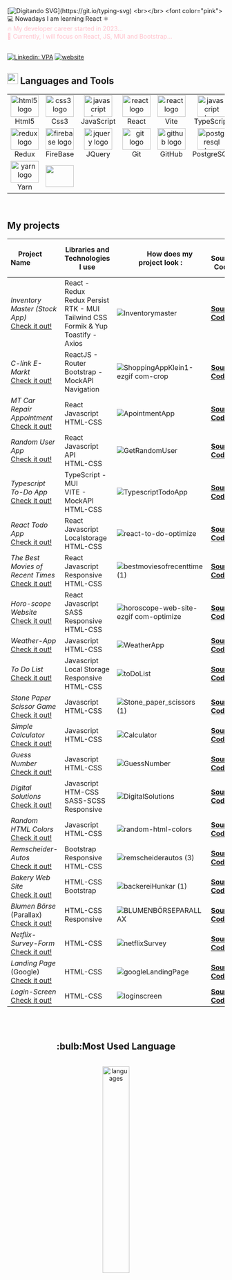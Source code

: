 <br></br>
[![ Digitando SVG ](https://readme-typing-svg.herokuapp.com/?color=7fff00&size=30¢er=true&vCenter=true&width=1000&lines=Hi,+my+name+is+Abdulkadir+TARTILACI+🙋‍♂️;******+I'm+a+Web-Developer!+🖥️+******;I+love+Frontend+and+Backend+Development;If+you+haven't+reviewed+my+projects+yet..⏲️;..+✅+you+can+take+a+look+at+the+sample+projects+below...;For+any+questions+or+suggestions+❓+............................;....+📫+please+contact+me!+;)](https://git.io/typing-svg)
<br></br>
<font color="pink"> 💻 Nowadays I am learning React 	⚛️ </font> 
</br>
<font color="pink"> :fire: My developer career started in 2023...</font>
<br>
<font color="pink"> :rocket: Currently, I will focus on React, JS, MUI and Bootstrap...</font>
<br></br>
<!--
![](https://komarev.com/ghpvc/?username=KadirTarti&color=green&style=for-the-badge)
-->


[![Linkedin: VPA](https://img.shields.io/badge/linkedin-%230077B5.svg?&style=for-the-badge&logo=linkedin&logoColor=white)](https://www.linkedin.com/in/a-tartilaci/)
[![website](https://img.shields.io/badge/gmail-f1f2f6.svg?&style=for-the-badge&logo=gmail&logoColor=red)](mailto:tartilaci@gmail.com)
<!--
#### :mailbox_with_mail: Connect with me:


  </br>
  <div>
  <a href="https://www.xing.com/profile/AKadir_Tartilaci/web_profiles" target="_blank"> 
<kbd> <br> Personal Website <br> </kbd>
  </a>
  </div> 

<p align="center">
  <img src="https://rishavanand.github.io/static/images/greetings.gif" align="center" style="width: 50%" />
 </p>
</br>

</br>
-->
<!--![Visitor Badge](https://visitor-badge.laobi.icu/badge?page_id=KadirTarti.KadirTarti)
 ![Github Stats](https://github-readme-stats.vercel.app/api?username=KadirTarti&count_private=true&show_icons=true&include_all_commits=true) -->

<!-- <img src="https://github-readme-streak-stats.herokuapp.com/?user=KadirTarti&theme=chartreuse-dark" alt="my commit status" width="40%"/> -->
<!--
## :rocket: Skills
<p>
<a href="#" target="_blank"> <img src="https://www.svgrepo.com/show/353884/html-5.svg" alt="html" height="45"/> </a> 
<a href="#" target="_blank"> <img src="https://www.svgrepo.com/show/303263/css3-logo.svg" alt="css" height="45"/> </a> 
<a href="#" target="_blank"> <img src="https://cdn.icon-icons.com/icons2/2108/PNG/512/javascript_icon_130900.png" alt="js" height="45"/> </a> 
<a href="#" target="_blank"> <img src="https://cdn.icon-icons.com/icons2/2415/PNG/512/react_original_wordmark_logo_icon_146375.png" alt="react" width="45"/> </a> 
<a href="#" target="_blank"> <img src="https://user-images.githubusercontent.com/25181517/187896150-cc1dcb12-d490-445c-8e4d-1275cd2388d6.png" alt="redux" width="45"/> </a> 
<a href="#" target="_blank"> <img src="https://user-images.githubusercontent.com/25181517/183890598-19a0ac2d-e88a-4005-a8df-1ee36782fde1.png" alt="typescript" height="45"/> </a> 
<a href="#" target="_blank"> <img src="https://user-images.githubusercontent.com/25181517/183568594-85e280a7-0d7e-4d1a-9028-c8c2209e073c.png" alt="nodejs" height="55"/> </a> 


<a href="#" target="_blank"> <img src="https://raw.githubusercontent.com/devicons/devicon/master/icons/linux/linux-original.svg" alt="linux" width="35" height="35"/> </a>
<a href="#" target="_blank"> <img src="https://www.vectorlogo.zone/logos/git-scm/git-scm-icon.svg" alt="git" height="45"/> </a> 
<a href="#" target="_blank"> <img src="https://www.svgrepo.com/show/349375/github.svg" alt="gitHub" height="45"/> </a> 

<a href="#" target="_blank"> <img src="https://user-images.githubusercontent.com/25181517/183049794-a3dfaddd-22ee-4ffe-b0b4-549ccd4879f9.png" alt="yarn" height="45"/> </a>
<a href="#" target="_blank"> <img src="https://user-images.githubusercontent.com/25181517/121401671-49102800-c959-11eb-9f6f-74d49a5e1774.png" alt="npm" height="55"/> </a> 
<a href="#" target="_blank"> <img src="https://user-images.githubusercontent.com/25181517/189716855-2c69ca7a-5149-4647-936d-780610911353.png" alt="firebase" height="45"/> </a>
<a href="#" target="_blank"> <img src="https://user-images.githubusercontent.com/25181517/192108891-d86b6220-e232-423a-bf5f-90903e6887c3.png" alt="vs-code" height="45"/> </a> 
<a href="#" target="_blank"> <img src="https://www.svgrepo.com/show/354354/slack-icon.svg" height="40"/> </a>

  
<a href="#" target="_blank"> <img src="https://user-images.githubusercontent.com/25181517/189716630-fe6c084c-6c66-43af-aa49-64c8aea4a5c2.png" alt="materialUI" height="45"/> </a>
<a href="#" target="_blank"> <img src="https://user-images.githubusercontent.com/25181517/183898054-b3d693d4-dafb-4808-a509-bab54cf5de34.png" alt="bootstrap" height="45"/> </a> 
<a href="#" target="_blank"> <img src="https://user-images.githubusercontent.com/25181517/192158956-48192682-23d5-4bfc-9dfb-6511ade346bc.png" alt="sass" height="45"/> </a> 
<a href="#" target="_blank"> <img src="https://user-images.githubusercontent.com/25181517/202896760-337261ed-ee92-4979-84c4-d4b829c7355d.png" alt="tailwind" height="45"/> </a> 
<a href="#" target="_blank"> <img src="https://user-images.githubusercontent.com/25181517/192109061-e138ca71-337c-4019-8d42-4792fdaa7128.png" height="40"/> </a>
-->

<!-- <a href="#" target="_blank"> <img src="https://www.vectorlogo.zone/logos/java/java-icon.svg" alt="Java" width="40" height="40"/> </a>
<!-- <a href="#" target="_blank"> <img src="https://user-images.githubusercontent.com/25181517/190887795-99cb0921-e57f-430b-a111-e165deedaa36.png" alt="antDesign" height="45"/> </a>  -->
<!-- <a href="#" target="_blank"> <img src="https://cdn.icon-icons.com/icons2/2415/PNG/512/mysql_original_wordmark_logo_icon_146417.png" alt="MySQL" height="45"/> </a>  -->
<!-- <a href="#" target="_blank"> <img src="https://www.vectorlogo.zone/logos/postgresql/postgresql-ar21.svg" alt="PostgreSQL" height="45"/> </a>  -->
<!-- <a href="#" target="_blank"> <img src="https://www.vectorlogo.zone/logos/mongodb/mongodb-ar21.svg" alt="MongoDB" height="45"/> </a>  -->
<!-- <a href="#" target="_blank"> <img src="https://cdn.icon-icons.com/icons2/2415/PNG/512/django_plain_logo_icon_146558.png" alt="django" height="55"/> </a>  -->
<!-- <a href="#" target="_blank"> <img src="https://upload.wikimedia.org/wikipedia/commons/thumb/9/9c/IntelliJ_IDEA_Icon.svg/512px-IntelliJ_IDEA_Icon.svg.png" alt="intelliJ" height="45"/> </a>  -->
<!-- <a href="#" target="_blank"> <img src="https://www.vectorlogo.zone/logos/wordpress/wordpress-icon.svg" alt="WordPress" width="40" height="40"/> </a> -->
<!-- <a href="#" target="_blank"> <img src="https://user-images.githubusercontent.com/25181517/183912952-83784e94-629d-4c34-a961-ae2ae795b662.png" height="35"/> </a> -->
<!-- <a href="#" target="_blank"> <img src="https://user-images.githubusercontent.com/25181517/183911544-95ad6ba7-09bf-4040-ac44-0adafedb9616.png" height="40"/> </a> -->
<!-- <a href="#" target="_blank"> <img src="https://user-images.githubusercontent.com/25181517/117207330-263ba280-adf4-11eb-9b97-0ac5b40bc3be.png" height="40"/> </a> -->

## <img src="https://media2.giphy.com/media/QssGEmpkyEOhBCb7e1/giphy.gif?cid=ecf05e47a0n3gi1bfqntqmob8g9aid1oyj2wr3ds3mg700bl&rid=giphy.gif" width ="25"><b> Languages and Tools</b>
<table align="center">
<div align="left" >
 <tr>
    <td align="center" width="86">
    <img src="https://skillicons.dev/icons?i=html" width="65" height="50" alt="html5 logo"  />
    <br> Html5
    </td>
    <td align="center" width="86">
    <img src="https://skillicons.dev/icons?i=css"width="65" height="50" alt="css3 logo"  />
    <br> Css3
    </td>
    <td align="center" width="86">
    <img src="https://skillicons.dev/icons?i=js" width="65" height="50" alt="javascript logo"  />
    <br> JavaScript
    </td>
    <td align="center" width="86">
    <img src="https://skillicons.dev/icons?i=react" width="65" height="50" alt="react logo"  />
    <br> React
    </td>
    <td align="center" width="86">
    <img src="https://skillicons.dev/icons?i=vite" width="65" height="50" alt="react logo"  />
    <br> Vite
    </td>
    <td align="center" width="86">
    <img src="https://skillicons.dev/icons?i=ts" width="65" height="50" alt="javascript logo"  />
    <br> TypeScript
    </td>
    <td align="center" width="86">
    <img src="https://skillicons.dev/icons?i=bootstrap" width="65" height="50" alt="bootstrap logo"  />
    <br> Bootstrap
    </td>
    </td>
    <td align="center" width="86">
    <img src="https://skillicons.dev/icons?i=tailwind" width="65" height="50" alt="bootstrap logo"  />
    <br> Tailwind
    </td>
    <td align="center" width="86">
    <img src="https://skillicons.dev/icons?i=mui" width="65" height="50" alt="bootstrap logo"  />
    <br> MUi
    </td>
    <td align="center" width="86">
    <img src="https://skillicons.dev/icons?i=sass" width="65" height="50" alt="bootstrap logo"  />
    <br> SASS
    </td>
 </tr>
 <tr>
    <td align="center" width="86">
    <img src="https://skillicons.dev/icons?i=redux" width="65" height="50" alt="redux logo"  />
    <br> Redux
    </td>
    <td align="center" width="86">
    <img src="https://skillicons.dev/icons?i=firebase"width="65" height="50" alt="firebase logo"  />
    <br> FireBase
    </td>
    <td align="center" width="86">
    <img src="https://skillicons.dev/icons?i=jquery"  width="65" height="50" alt="jquery logo"  />
    <br> JQuery
    </td>
    <td align="center" width="86">
    <img src="https://skillicons.dev/icons?i=git" width="65" height="50" alt="git logo"  />
    <br> Git
    </td>
    <td align="center" width="86">
    <img src="https://skillicons.dev/icons?i=github" width="65" height="50" alt="github logo"  />
    <br> GitHub
    </td>
    <td align="center" width="86">
    <img src="https://skillicons.dev/icons?i=postgres"  width="65" height="50" alt="postgresql logo"  />
    <br> PostgreSQL
    </td>  
    <td align="center" width="86">
    <img src="https://skillicons.dev/icons?i=mongodb"  width="65" height="50" alt="mongodb logo"  />
    <br> MongoDB
    </td>
    <td align="center" width="86">
    <img src="https://skillicons.dev/icons?i=postman"  width="65" height="50" alt="postman logo"  />
    <br> PostMan
    </td>
    <td align="center" width="86">
    <img src="https://skillicons.dev/icons?i=figma"  width="65" height="50" alt="figma logo"  />
    <br> Figma
    <td align="center" width="86"> 
    <img src="https://skillicons.dev/icons?i=nodejs"  width="65" height="50" alt="nodejs logo"  />
    <br> NodeJs
    </td>
 </tr>
   <tr>
    <td align="center" width="86">
    <img src="https://user-images.githubusercontent.com/25181517/183049794-a3dfaddd-22ee-4ffe-b0b4-549ccd4879f9.png" width="65" height="50" alt="yarn logo"  />
    <br> Yarn
    </td>
      <td align="center" width="86">
    <img src="" width="65" height="50" alt=""  />
    <br> 
    </td>
   </tr>
</div>
</table>
<br>
</div>



## My projects
 <br>&nbsp; &nbsp; Project Name     &nbsp; &nbsp; &nbsp; &nbsp; &nbsp; &nbsp; &nbsp; &nbsp; | Libraries and Technologies I use | &nbsp; &nbsp; &nbsp; &nbsp; &nbsp; How does my project look : | &nbsp; &nbsp; &nbsp; &nbsp; &nbsp; Source Code
:-----------------------|---------------------------------|-------------------------|-------------------------
*Inventory Master (Stock App)*  </br>  [Check it out!](https://akt-inventory-master.netlify.app/) | React - Redux <br> Redux Persist <br> RTK - MUI <br>  Tailwind CSS <br> Formik & Yup <br> Toastify - Axios | ![Inventorymaster](https://github.com/KadirTarti/KadirTarti/assets/150926891/be9cf86c-a147-4d33-985e-06a63b0f762a)  | [**Source Code**](https://github.com/KadirTarti/inventory-master) <br>
*C-link E-Markt*  </br>  [Check it out!](https://shopping-app-akt.netlify.app) | ReactJS - Router <br> Bootstrap - MockAPI <br> Navigation<br> |  ![ShoppingAppKlein1-ezgif com-crop](https://github.com/KadirTarti/KadirTarti/assets/150926891/2553b680-d23f-40ad-a8ca-3e6a5153d3b5) | [**Source Code**](https://github.com/KadirTarti/ShoppingApp) <br>
*MT Car Repair Appointment*  </br> [Check it out!](https://anappointmentapp.netlify.app/) | React<br>Javascript<br>HTML-CSS<br> |  ![ApointmentApp](https://github.com/KadirTarti/KadirTarti/assets/150926891/31db2e16-0367-4c2e-b3e3-701109bab7eb)| [**Source Code**](https://github.com/KadirTarti/ApointmentApp) <br>
*Random User App*  </br> [Check it out!](https://random-user-app-akt.netlify.app/) | React<br>Javascript<br>API<br>HTML-CSS<br> | ![GetRandomUser](https://github.com/KadirTarti/KadirTarti/assets/150926891/8ff9adbb-ac0b-4889-86be-6fe8db332e7c) | [**Source Code**](https://github.com/KadirTarti/GetRandomUser) <br>
*Typescript To-Do App*  </br>  [Check it out!](https://akt-typescript-todo-app.netlify.app/) | TypeScript - MUI  <br> VITE - MockAPI <br> HTML-CSS <br> | ![TypescriptTodoApp](https://github.com/KadirTarti/KadirTarti/assets/150926891/5490aa71-e253-4ccd-a565-c84e812defbc)  | [**Source Code**](https://github.com/KadirTarti/TypescriptTodoApp) <br>
*React Todo App*  </br> [Check it out!](https://akt-react-todo.netlify.app/) | React<br>Javascript<br>Localstorage<br>HTML-CSS<br> |  ![react-to-do-optimize](https://github.com/KadirTarti/KadirTarti/assets/150926891/0ac80f2b-a092-413b-99af-8de8472c0679) | [**Source Code**](https://github.com/KadirTarti/react-to-do) <br>
*The Best Movies of Recent Times*  </br> [Check it out!](https://best-movie-of-recent-times.netlify.app/) | React<br>Javascript<br>Responsive<br>HTML-CSS<br> | ![bestmoviesofrecenttime (1)](https://github.com/KadirTarti/KadirTarti/assets/150926891/5189db9e-5d08-4da2-b257-159ab3c82275) |  [**Source Code**](https://github.com/KadirTarti/Best-Movies-Website)  <br>
*Horo-scope Website* <br>  [Check it out!](https://horoscopewebsite.netlify.app/)  | React<br>Javascript<br>SASS<br>Responsive<br>HTML-CSS<br>  |  ![horoscope-web-site-ezgif com-optimize](https://github.com/KadirTarti/KadirTarti/assets/150926891/37332d52-3033-4fc2-9823-cabaa879380c)  |  [**Source Code**](https://github.com/KadirTarti/horoscope-website)  <br>
*Weather-App* <br> [Check it out!](https://check-app-weather.netlify.app)  | Javascript<br>HTML-CSS<br> |  ![WeatherApp](https://github.com/KadirTarti/KadirTarti/assets/150926891/b151d6da-0f53-4cb0-85f7-b4d99b784897)  |  [**Source Code**](https://github.com/KadirTarti/wheather-app) <br>
*To Do List* <br>  [Check it out!](https://to-do-list-2024.netlify.app) | Javascript<br>Local Storage<br>Responsive<br>HTML-CSS<br>   |  ![toDoList](https://github.com/KadirTarti/KadirTarti/assets/150926891/49e8b3a5-1c7d-45e4-8ca5-bdcd8cbca0a0) | [**Source Code**](https://github.com/KadirTarti/to-do-list) <br>
*Stone Paper Scissor Game* <br> [Check it out!](https://sto-pap-sci.netlify.app/) | Javascript <br>HTML-CSS<br> | ![Stone_paper_scissors (1)](https://github.com/KadirTarti/KadirTarti/assets/150926891/d6ddad18-4d65-429b-aca0-4c884c999daf) | [**Source Code**](https://github.com/KadirTarti/stone-paper-scissor) <br>
*Simple Calculator* <br> [Check it out!](https://calculator-tar.netlify.app/) | Javascript <br>HTML-CSS<br>   |  ![Calculator](https://github.com/KadirTarti/KadirTarti/assets/150926891/7229e5eb-95e5-45df-b8d7-4136883c5471) | [**Source Code**](https://github.com/KadirTarti/calculator) <br>
*Guess Number* <br> [Check it out!](https://guess-nr.netlify.app) | Javascript <br>HTML-CSS<br> |  ![GuessNumber](https://github.com/KadirTarti/KadirTarti/assets/150926891/7684f4c4-07f2-4608-8b7b-7aa9f3bae671)  | [**Source Code**](https://github.com/KadirTarti/GuessNumber) <br>
*Digital Solutions* <br> [Check it out!](https://digital-solutions-tartilaci.netlify.app/) | Javascript<br>HTM-CSS<br>SASS-SCSS<br>Responsive<br> | ![DigitalSolutions](https://github.com/KadirTarti/KadirTarti/assets/150926891/fd2dd912-a82e-4f91-952c-860d277b9f5b)  | [**Source Code**](https://github.com/KadirTarti/Digital_Solutions) <br>
*Random HTML Colors* <br>  [Check it out!](https://random-html-colors.netlify.app/) | Javascript <br> HTML-CSS<br> | ![random-html-colors](https://github.com/KadirTarti/KadirTarti/assets/150926891/b53cf15b-c8ec-49f9-9b5f-a5db41cdeb9d)  | [**Source Code**](https://github.com/KadirTarti/Random_HTML_Color)  <br>
*Remscheider-Autos* <br>  [Check it out!](https://remscheider-autos.netlify.app/) |  Bootstrap<br>Responsive<br>HTML-CSS<br>  | ![remscheiderautos (3)](https://github.com/KadirTarti/KadirTarti/assets/150926891/f147f559-2a88-4a61-b523-2c61a3674fc7)  | [**Source Code**](https://github.com/KadirTarti/remscheider_autos)  <br> 
*Bakery Web Site* <br> [Check it out!](https://baeckerei.netlify.app/)  |  HTML-CSS<br>Bootstrap <br>  | ![backereiHunkar (1)](https://github.com/KadirTarti/KadirTarti/assets/150926891/659424ce-fc54-418a-abf3-38e1db3af30d)  | [**Source Code**](https://github.com/KadirTarti/baeckereiHunkar) <br> 
*Blumen Börse* (Parallax) <br> [Check it out!](https://kadirtarti.github.io/Blumen_Borse_Prllx/)  |  HTML-CSS<br>Responsive<br> | ![BLUMENBÖRSEPARALLAX](https://github.com/KadirTarti/KadirTarti/assets/150926891/7015bc77-27db-4d4e-b651-b25eaf60da77)  | [**Source Code**](https://github.com/KadirTarti/Blumen_Borse_Prllx) <br> 
*Netflix-Survey-Form*  <br> [Check it out!](https://kadirtarti.github.io/netflix-survey-form/) | HTML-CSS<br> | ![netflixSurvey](https://github.com/KadirTarti/KadirTarti/assets/150926891/9232515d-bdfb-4ed0-96b0-1513032b5ce9)  | [**Source Code**](https://github.com/KadirTarti/netflix-survey-form)  <br>
*Landing Page* (Google) <br> [Check it out!](https://kadirtarti.github.io/google.com/) | HTML-CSS<br> | ![googleLandingPage](https://github.com/KadirTarti/KadirTarti/assets/150926891/15542de3-8492-468a-a837-aeb9b73bdf78)  | [**Source Code**](https://github.com/KadirTarti/google.com) <br>
*Login-Screen* <br> [Check it out!](https://kadirtarti.github.io/Live-Login_Screen/) |  HTML-CSS<br> | ![loginscreen](https://github.com/KadirTarti/KadirTarti/assets/150926891/6066e8b8-60dc-48fa-a398-3c66b8e4e476)  | [**Source Code**](https://github.com/KadirTarti/Live-Login_Screen) <br>  



 

 



  
</div>
</br>
<br>

<h2 align="center">:bulb:Most Used Language</h2>
<div  align="center">
<br/>
     
<img src="https://github-readme-stats.vercel.app/api/top-langs/?username=KadirTarti&theme=chartreuse-dark&layout=compact" alt="languages" width="35%">


<!--
**KadirTarti/KadirTarti** is a ✨ _special_ ✨ repository because its `README.md` (this file) appears on your GitHub profile.

Here are some ideas to get you started:

- 🔭 I’m currently working on ...
- 🌱 I’m currently learning ...
- 👯 I’m looking to collaborate on ...
- 🤔 I’m looking for help with ...
- 💬 Ask me about ...
- 📫 How to reach me: ...
- 😄 Pronouns: ...
- ⚡ Fun fact: ...
-->
